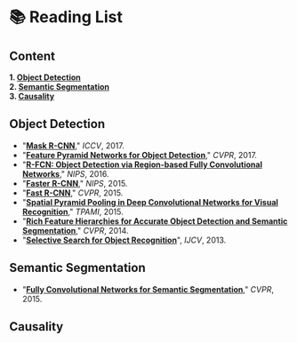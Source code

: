 # 📚 Reading List

## Content

  **1. [Object Detection](https://github.com/Andrew-Ng-s-number-one-fan/Readings/blob/master/README.md#object-detection)** <br>
  **2. [Semantic Segmentation](https://github.com/Andrew-Ng-s-number-one-fan/Readings/blob/master/README.md#semantic-segmentation)** <br>
  **3. [Causality](https://github.com/Andrew-Ng-s-number-one-fan/Readings/blob/master/README.md#causality)** <br>

## Object Detection

- "**[Mask R-CNN](https://github.com/Andrew-Ng-s-number-one-fan/Readings/blob/master/Object%20Detection/2017_iccv_mask_r_cnn.pdf)**," *ICCV*, 2017.
- "**[Feature Pyramid Networks for Object Detection](https://github.com/Andrew-Ng-s-number-one-fan/Readings/blob/master/Object%20Detection/2017_cvpr_fpn.pdf)**," *CVPR*, 2017. 
- "**[R-FCN: Object Detection via Region-based Fully Convolutional Networks](https://github.com/Andrew-Ng-s-number-one-fan/Readings/blob/master/Object%20Detection/2016_nips_r_fcn.pdf)**," *NIPS*, 2016.
- "**[Faster R-CNN](https://github.com/Andrew-Ng-s-number-one-fan/Readings/blob/master/Object%20Detection/2015_nips_faster_r_cnn.pdf)**," *NIPS*, 2015.
- "**[Fast R-CNN](https://github.com/Andrew-Ng-s-number-one-fan/Readings/blob/master/Object%20Detection/2015_cvpr_fast_r_cnn.pdf)**," *CVPR*, 2015.
- "**[Spatial Pyramid Pooling in Deep Convolutional Networks for Visual Recognition](https://github.com/Andrew-Ng-s-number-one-fan/Readings/blob/master/Object%20Detection/2015_tpami_spp_net.pdf)**," *TPAMI*, 2015.
- "**[Rich Feature Hierarchies for Accurate Object Detection and Semantic Segmentation](https://github.com/Andrew-Ng-s-number-one-fan/Readings/blob/master/Object%20Detection/2014_cvpr_r_cnn.pdf)**," *CVPR*, 2014.
- "**[Selective Search for Object Recognition](https://github.com/Andrew-Ng-s-number-one-fan/Readings/blob/master/Object%20Detection/2013_ijcv_selective_search.pdf)**", *IJCV*, 2013.


## Semantic Segmentation

- "**[Fully Convolutional Networks for Semantic Segmentation]()**," *CVPR*, 2015.


## Causality
